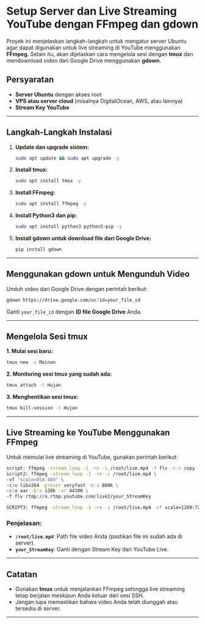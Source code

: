 
# Setup Server dan Live Streaming YouTube dengan FFmpeg dan gdown

Proyek ini menjelaskan langkah-langkah untuk mengatur server Ubuntu agar dapat digunakan untuk live streaming di YouTube menggunakan **FFmpeg**. Selain itu, akan dijelaskan cara mengelola sesi dengan **tmux** dan mendownload video dari Google Drive menggunakan **gdown**.

## Persyaratan
- **Server Ubuntu** dengan akses root
- **VPS atau server cloud** (misalnya DigitalOcean, AWS, atau lainnya)
- **Stream Key YouTube**

---

## Langkah-Langkah Instalasi

1. **Update dan upgrade sistem:**
   ```bash
   sudo apt update && sudo apt upgrade -y
   ```

2. **Install tmux:**
   ```bash
   sudo apt install tmux -y
   ```

3. **Install FFmpeg:**
   ```bash
   sudo apt install ffmpeg -y
   ```

4. **Install Python3 dan pip:**
   ```bash
   sudo apt install python3 python3-pip -y
   ```

5. **Install gdown untuk download file dari Google Drive:**
   ```bash
   pip install gdown
   ```

---

## Menggunakan gdown untuk Mengunduh Video

Unduh video dari Google Drive dengan perintah berikut:
```bash
gdown https://drive.google.com/uc?id=your_file_id
```

Ganti `your_file_id` dengan **ID file Google Drive** Anda.

---

## Mengelola Sesi tmux

**1. Mulai sesi baru:**
```bash
tmux new -s Mainan
```

**2. Monitoring sesi tmux yang sudah ada:**
```bash
tmux attach -t Hujan
```

**3. Menghentikan sesi tmux:**
```bash
tmux kill-session -t Hujan
```

---

## Live Streaming ke YouTube Menggunakan FFmpeg

Untuk memulai live streaming di YouTube, gunakan perintah berikut:
```bash
script: ffmpeg -stream_loop -1 -re -i /root/live.mp4 -f flv -c:v copy -c:a copy rtmp://a.rtmp.youtube.com/live2/your_StreamKey
script2: ffmpeg -stream_loop -1 -re -i /root/live.mp4 \
-vf "scale=854:480" \
-c:v libx264 -preset veryfast -b:v 800k \
-c:a aac -b:a 128k -ar 44100 \
-f flv rtmp://a.rtmp.youtube.com/live2/your_StreamKey

SCRIPT3: ffmpeg -stream_loop -1 -re -i /root/live.mp4 -vf scale=1280:720 -c:v libx264 -preset veryfast -b:v 2900k -c:a aac -b:a 128k -ar 44100 -f flv rtmp://a.rtmp.youtube.com/live2/jmuk-7cgz-r3zz-j2jj-8cfz

```

### Penjelasan:
- **`/root/live.mp4`**: Path file video Anda (pastikan file ini sudah ada di server).
- **`your_StreamKey`**: Ganti dengan Stream Key dari YouTube Live.

---

## Catatan
- Gunakan **tmux** untuk menjalankan FFmpeg sehingga live streaming tetap berjalan meskipun Anda keluar dari sesi SSH.
- Jangan lupa memastikan bahwa video Anda telah diunggah atau tersedia di server.

---
